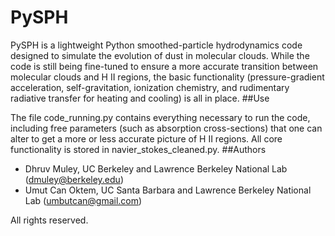 # PySPH

PySPH is a lightweight Python smoothed-particle hydrodynamics code designed to simulate the evolution of dust in molecular clouds. While the code is still being fine-tuned to ensure a more accurate transition between molecular clouds and H II regions, the basic functionality (pressure-gradient acceleration, self-gravitation, ionization chemistry, and rudimentary radiative transfer for heating and cooling) is all in place.
##Use

The file code\_running.py contains everything necessary to run the code, including free parameters (such as absorption cross-sections) that one can alter to get a more or less accurate picture of H II regions. All core functionality is stored in navier\_stokes\_cleaned.py.
##Authors

* Dhruv Muley, UC Berkeley and Lawrence Berkeley National Lab (dmuley@berkeley.edu)
* Umut Can Oktem, UC Santa Barbara and Lawrence Berkeley National Lab (umbutcan@gmail.com)

All rights reserved.
